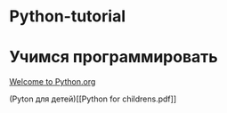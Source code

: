 # Python-tutorial
# Учимся программировать
[Welcome to Python.org](https://www.python.org/)

(Pyton для детей)[[Python for childrens.pdf]]
